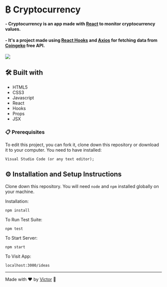 # ₿ Cryptocurrency

#### - Cryptocurrency is an app made with <a href="https://reactjs.org/">React</a> to monitor cryptocurrency values.
#### - It's a project made using <a href="https://pt-br.reactjs.org/docs/hooks-intro.html"> React Hooks</a> and <a href="https://axios-http.com/"> Axios</a> for fetching data from <a href="https://www.coingecko.com/pt"> Coingeko</a> free API.

<img src="https://user-images.githubusercontent.com/101783823/171009673-375bb14e-afa6-4437-9d61-ff7f614a2c8e.png">

## 🛠️ Built with

* HTML5
* CSS3
* Javascript
* React
* Hooks
* Props
* JSX

### 📋 Prerequisites

To edit this project, you can fork it, clone down this repository or download it to your computer. You need to have installed:

```
Visual Studio Code (or any text editor);
```

## ⚙️ Installation and Setup Instructions

Clone down this repository. You will need `node` and `npm` installed globally on your machine.  

Installation:

`npm install`  

To Run Test Suite:  

`npm test`  

To Start Server:

`npm start`  

To Visit App:

`localhost:3000/ideas`

---
Made with ❤️ by [Victor](https://github.com/V1ctorBarbosa) 🐶


